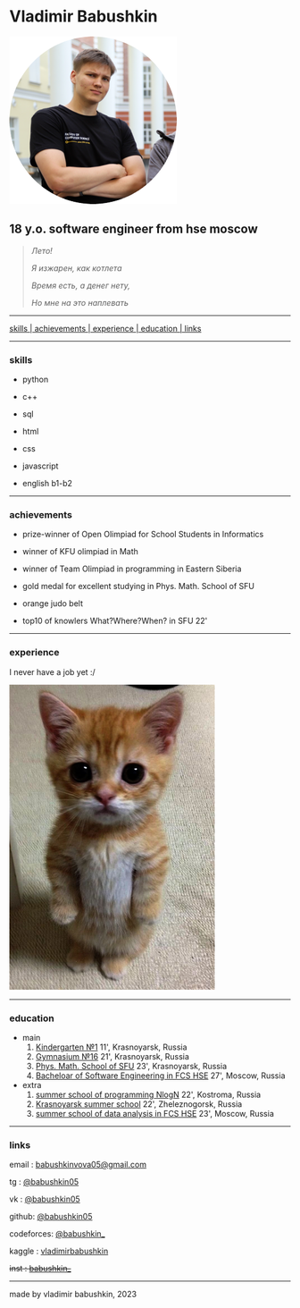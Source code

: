 <!-- center -->

# Vladimir Babushkin

![Vladimir Babushkin](assets/me.png "Vladimir Babushkin")

## **18 y.o. software engineer from hse moscow**

> *Лето!*
> 
> *Я изжарен, как котлета*
>
> *Время есть, а денег нету,*
>
> *Но мне на это наплевать*

---
    
  <a href="#skills"> skills |<a href="#ach"> achievements |<a href="#exp"> experience |<a href="#edu"> education |<a href="#links"> links   

 ---

### <a id="skills">skills

* python

* c++

* sql

* html

* css

* javascript

* english b1-b2

---

### <a id="ach">achievements

* prize-winner of Open Olimpiad for School Students in Informatics

* winner of KFU olimpiad in Math

* winner of Team Olimpiad in programming in Eastern Siberia

* gold medal for excellent studying in Phys. Math. School of SFU

* orange judo belt

* top10 of knowlers What?Where?When? in SFU 22'

___

### <a id="exp"> experience

  I never have a job yet  :/

![cat](assets/cat.png)

---

### <a id="edu">education

* main
    1. [Kindergarten №1](https://dou24.ru/1/) 11', Krasnoyarsk, Russia
    2. [Gymnasium №16](http://gim16.ru/) 21', Krasnoyarsk, Russia
    3. [Phys. Math. School of SFU](https://fms.sfu-kras.ru/) 23', Krasnoyarsk, Russia
    4. [Bacheloar of Software Engineering in FCS HSE](https://www.hse.ru/ba/se/) 27', Moscow, Russia
* extra
    1. [summer school of programming NlogN](https://nlogn.info/camp) 22', Kostroma, Russia
    2. [Krasnoyarsk summer school](https://vk.com/klsh_ru) 22', Zheleznogorsk, Russia
    3. [summer school of data analysis in FCS HSE](https://cs.hse.ru/dataschool/) 23', Moscow, Russia

---

### <a id="links"> links

email : [babushkinvova05@gmail.com](babushkinvova05@gmail.com)

tg : [@babushkin05](https://t.me/babushkin05)

vk : [@babushkin05](https://vk.com/babushkin05)

github: [@babushkin05](https://github.com/Babushkin05)

codeforces: [@babushkin_](https://codeforces.com/profile/babushkin_)

kaggle : [vladimirbabushkin](https://www.kaggle.com/vladimirbabushkin)

~~inst : [babushkin_](https://www.instagram.com/babushkin_/)~~

---
made by vladimir babushkin, 2023
